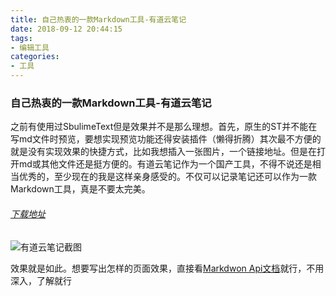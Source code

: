 ```yaml
---
title: 自己热衷的一款Markdown工具-有道云笔记
date: 2018-09-12 20:44:15
tags:
- 编辑工具
categories: 
- 工具
---
```

### 自己热衷的一款Markdown工具-有道云笔记

之前有使用过SbulimeText但是效果并不是那么理想。首先，原生的ST并不能在写md文件时预览，要想实现预览功能还得安装插件（懒得折腾）其次最不方便的就是没有实现效果的快捷方式，比如我想插入一张图片，一个链接地址。但是在打开md或其他文件还是挺方便的。有道云笔记作为一个国产工具，不得不说还是相当优秀的，至少现在的我是这样亲身感受的。不仅可以记录笔记还可以作为一款Markdown工具，真是不要太完美。
###### [下载地址](https://note.youdao.com/)

<img src="https://res.cloudinary.com/dnmtpbj1g/image/upload/v1536757501/QQ20180912-210050.png" title="有道云笔记截图"/>

效果就是如此。想要写出怎样的页面效果，直接看[Markdwon Api文档](http://xianbai.me/learn-md/article/about/readme.html)就行，不用深入，了解就行